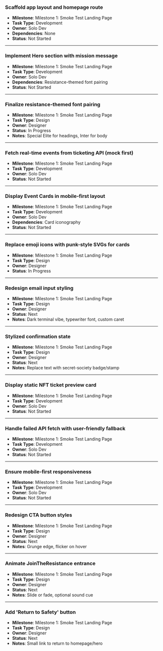 ### Scaffold app layout and homepage route

- **Milestone**: Milestone 1: Smoke Test Landing Page
- **Task Type**: Development
- **Owner**: Solo Dev
- **Dependencies**: None
- **Status**: Not Started

---

### Implement Hero section with mission message

- **Milestone**: Milestone 1: Smoke Test Landing Page
- **Task Type**: Development
- **Owner**: Solo Dev
- **Dependencies**: Resistance-themed font pairing
- **Status**: Not Started

---

### Finalize resistance-themed font pairing

- **Milestone**: Milestone 1: Smoke Test Landing Page
- **Task Type**: Design
- **Owner**: Designer
- **Status**: In Progress
- **Notes**: Special Elite for headings, Inter for body

---

### Fetch real-time events from ticketing API (mock first)

- **Milestone**: Milestone 1: Smoke Test Landing Page
- **Task Type**: Development
- **Owner**: Solo Dev
- **Status**: Not Started

---

### Display Event Cards in mobile-first layout

- **Milestone**: Milestone 1: Smoke Test Landing Page
- **Task Type**: Development
- **Owner**: Solo Dev
- **Dependencies**: Card iconography
- **Status**: Not Started

---

### Replace emoji icons with punk-style SVGs for cards

- **Milestone**: Milestone 1: Smoke Test Landing Page
- **Task Type**: Design
- **Owner**: Designer
- **Status**: In Progress

---

### Redesign email input styling

- **Milestone**: Milestone 1: Smoke Test Landing Page
- **Task Type**: Design
- **Owner**: Designer
- **Status**: Next
- **Notes**: Dark terminal vibe, typewriter font, custom caret

---

### Stylized confirmation state

- **Milestone**: Milestone 1: Smoke Test Landing Page
- **Task Type**: Design
- **Owner**: Designer
- **Status**: Next
- **Notes**: Replace text with secret-society badge/stamp

---

### Display static NFT ticket preview card

- **Milestone**: Milestone 1: Smoke Test Landing Page
- **Task Type**: Development
- **Owner**: Solo Dev
- **Status**: Not Started

---

### Handle failed API fetch with user-friendly fallback

- **Milestone**: Milestone 1: Smoke Test Landing Page
- **Task Type**: Development
- **Owner**: Solo Dev
- **Status**: Not Started

---

### Ensure mobile-first responsiveness

- **Milestone**: Milestone 1: Smoke Test Landing Page
- **Task Type**: Development
- **Owner**: Solo Dev
- **Status**: Not Started

---

### Redesign CTA button styles

- **Milestone**: Milestone 1: Smoke Test Landing Page
- **Task Type**: Design
- **Owner**: Designer
- **Status**: Next
- **Notes**: Grunge edge, flicker on hover

---

### Animate JoinTheResistance entrance

- **Milestone**: Milestone 1: Smoke Test Landing Page
- **Task Type**: Design
- **Owner**: Designer
- **Status**: Next
- **Notes**: Slide or fade, optional sound cue

---

### Add 'Return to Safety' button

- **Milestone**: Milestone 1: Smoke Test Landing Page
- **Task Type**: Design
- **Owner**: Designer
- **Status**: Next
- **Notes**: Small link to return to homepage/hero